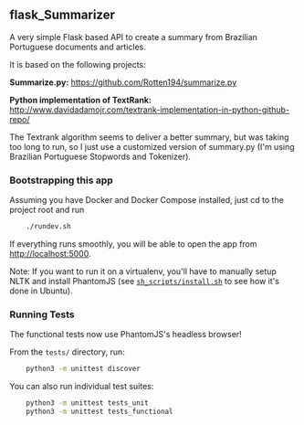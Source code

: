 flask_Summarizer
---------------------------------------------------

A very simple Flask based API to create a summary from Brazilian Portuguese documents and articles.

It is based on the following projects:

**Summarize.py:**
https://github.com/Rotten194/summarize.py

**Python implementation of TextRank:**
http://www.davidadamojr.com/textrank-implementation-in-python-github-repo/

The Textrank algorithm seems to deliver a better summary, but was taking too
long to run, so I just use a customized version of summary.py (I'm using Brazilian Portuguese Stopwords and Tokenizer).


### Bootstrapping this app

Assuming you have Docker and Docker Compose installed, just cd to the project root and run

```sh
    ./rundev.sh
```

If everything runs smoothly, you will be able to open the app from [http://localhost:5000](http://localhost:5000).

Note: If you want to run it on a virtualenv, you'll have to manually setup NLTK and
install PhantomJS (see [`sh_scripts/install.sh`](https://github.com/dezoito/flask_Summarizer/blob/master/sh_scripts/install.sh) to see how it's done in Ubuntu).

### Running Tests
The functional tests now use PhantomJS's headless browser!

From the `tests/` directory, run:
```sh
    python3 -m unittest discover
```

You can also run individual test suites:
```sh
    python3 -m unittest tests_unit
    python3 -m unittest tests_functional
```




